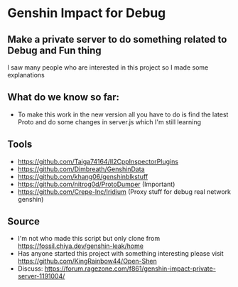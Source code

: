 # Genshin Impact for Debug
## Make a private server to do something related to Debug and Fun thing

I saw many people who are interested in this project so I made some explanations

## What do we know so far:
- To make this work in the new version all you have to do is find the latest Proto and do some changes in server.js which I'm still learning

## Tools
- https://github.com/Taiga74164/Il2CppInspectorPlugins
- https://github.com/Dimbreath/GenshinData
- https://github.com/khang06/genshinblkstuff
- https://github.com/nitrog0d/ProtoDumper (Important)
- https://github.com/Crepe-Inc/Iridium (Proxy stuff for debug real network genshin)

## Source
- I'm not who made this script but only clone from https://fossil.chiya.dev/genshin-leak/home
- Has anyone started this project with something interesting please visit https://github.com/KingRainbow44/Open-Shen
- Discuss: https://forum.ragezone.com/f861/genshin-impact-private-server-1191004/
